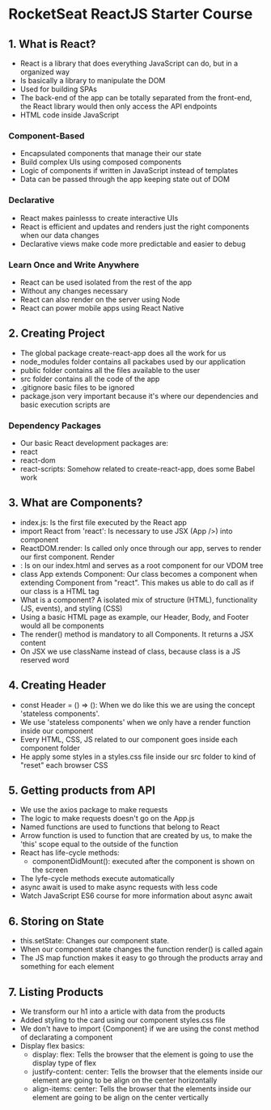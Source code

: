 # RocketSeat ReactJS Starter Course
## 1. What is React?
- React is a library that does everything JavaScript can do, but in a organized way
- Is basically a library to manipulate the DOM
- Used for building SPAs
- The back-end of the app can be totally separated from the front-end, the React library would then only access the API endpoints
- HTML code inside JavaScript


### Component-Based
- Encapsulated components that manage their our state
- Build complex UIs using composed components
- Logic of components if written in JavaScript instead of templates
- Data can be passed through the app keeping state out of DOM


### Declarative
- React makes painlesss to create interactive UIs
- React is efficient and updates and renders just the right components when our data changes
- Declarative views make code more predictable and easier to debug


### Learn Once and Write Anywhere
- React can be used isolated from the rest of the app
- Without any changes necessary
- React can also render on the server using Node
- React can power mobile apps using React Native

## 2. Creating Project
- The global package create-react-app does all the work for us
- node_modules folder contains all packabes used by our application
- public folder contains all the files available to the user
- src folder contains all the code of the app
- .gitignore basic files to be ignored
- package.json very important because it's where our dependencies and basic execution scripts are

### Dependency Packages
- Our basic React development packages are:
- react
- react-dom
- react-scripts: Somehow related to create-react-app, does some Babel work

## 3. What are Components?
- index.js: Is the first file executed by the React app
- import React from 'react': Is necessary to use JSX (App />) into component
- ReactDOM.render: Is called only once through our app, serves to render our first component. Render
- <div id="root"></div>: Is on our index.html and serves as a root component for our VDOM tree
- class App extends Component: Our class becomes a component when extending Component from "react". This makes us able to do call <App /> as if our class is a HTML tag
- What is a component? A isolated mix of structure (HTML), functionality (JS, events), and styling (CSS)
- Using a basic HTML page as example, our Header, Body, and Footer would all be components
- The render() method is mandatory to all Components. It returns a JSX content
- On JSX we use className instead of class, because class is a JS reserved word

## 4. Creating Header
- const Header = () => (): When we do like this we are using the concept 'stateless components'.
- We use 'stateless components' when we only have a render function inside our component
- Every HTML, CSS, JS related to our component goes inside each component folder
- He apply some styles in a styles.css file inside our src folder to kind of "reset" each browser CSS

## 5. Getting products from API
- We use the axios package to make requests
- The logic to make requests doesn't go on the App.js
- Named functions are used to functions that belong to React
- Arrow function is used to function that are created by us, to make the 'this' scope equal to the outside of the function
- React has life-cycle methods:
  - componentDidMount(): executed after the component is shown on the screen
- The lyfe-cycle methods execute automatically
- async await is used to make async requests with less code
- Watch JavaScript ES6 course for more information about async await

## 6. Storing on State
- this.setState: Changes our component state.
- When our component state changes the function render() is called again
- The JS map function makes it easy to go through the products array and something for each element

## 7. Listing Products
- We transform our h1 into a article with data from the products
- Added styling to the card using our component styles.css file
- We don't have to import {Component} if we are using the const method of declarating a component
- Display flex basics:
  - display: flex: Tells the browser that the element is going to use the display type of flex
  - justify-content: center: Tells the browser that the elements inside our element are going to be align on the center horizontally
  - align-items: center: Tells the browser that the elements inside our element are going to be align on the center vertically